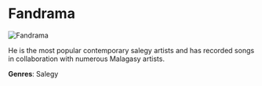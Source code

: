 # Fandrama


![Fandrama](fandrama.jpeg)

He is the most popular contemporary salegy artists and has recorded songs in collaboration with numerous Malagasy artists.

**Genres**: Salegy
